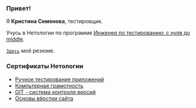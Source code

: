 ### Привет!

Я <b>Кристина Семенова</b>, тестировщик. 

Учусь в Нетологии по программе  [Инженер по тестированию: с нуля до middle](https://netology.ru/programs/qa-middle).

[`Здесь`](https://docs.google.com/document/d/1sKWd2meQin3GVNapu8nkJ3L0NzqPX0ZmcSlLW8HweEc/edit?usp=sharing) моё резюме.

### Сертификаты Нетологии

+   [Ручное тестирование приложений](https://github.com/chrisemenova/chrisemenova/blob/main/1.%20%D0%A0%D1%83%D1%87%D0%BD%D0%BE%D0%B5%20%D0%A2%20%D0%BF%D1%80%D0%B8%D0%BB..pdf)
+ [Компьтерная грамотность](https://github.com/chrisemenova/chrisemenova/blob/main/%D0%BA%D0%BE%D0%BC%D0%BF.%20%D0%B3%D1%80%D0%B0%D0%BC.pdf)
+ [GIT - система контроля версий](https://github.com/chrisemenova/chrisemenova/blob/main/2.%20GIT.pdf)
+ [Основы вёрстки сайта](https://github.com/chrisemenova/chrisemenova/blob/main/%D0%9E%D1%81%D0%BD%D0%BE%D0%B2%D1%8B%20%D0%B2%D1%91%D1%80%D1%81%D1%82%D0%BA%D0%B8%20%D1%81%D0%B0%D0%B9%D1%82%D0%B0.pdf)


